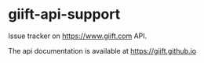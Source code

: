 # giift-api-support
Issue tracker on https://www.giift.com API.

The api documentation is available at https://giift.github.io
